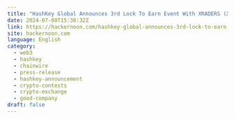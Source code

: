 ```yaml
---
title: "HashKey Global Announces 3rd Lock To Earn Event With XRADERS (XR),Earn From 142,000 XR - 120,00 USDT"
date: 2024-07-08T15:38:32Z
link: https://hackernoon.com/hashkey-global-announces-3rd-lock-to-earn-event-with-xraders-xrearn-from-142000-xr-12000-usdt?source=rss&utm_medium=RSS&utm_source=news.12bit.vn
site: hackernoon.com
language: English
category:
  - web3
  - hashkey
  - chainwire
  - press-release
  - hashkey-announcement
  - crypto-contests
  - crypto-exchange
  - good-company
draft: false
---
```

